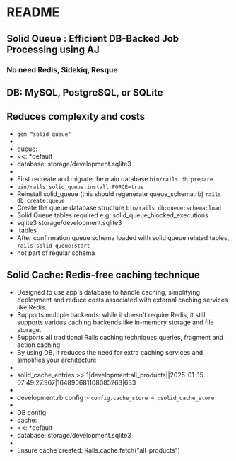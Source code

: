 # README

## Solid Queue : Efficient DB-Backed Job Processing using AJ
### No need Redis, Sidekiq, Resque
## DB: MySQL, PostgreSQL, or SQLite
## Reduces complexity and costs

* `gem "solid_queue"`
* 
* queue:
*    <<: *default
*    database: storage/development.sqlite3
* 
* First recreate and migrate the main database `bin/rails db:prepare`
* `bin/rails solid_queue:install FORCE=true`
* Reinstall solid_queue (this should regenerate queue_schema.rb) `rails db:create:queue`
* Create the queue database structure `bin/rails db:queue:schema:load`
* Solid Queue tables required e.g: solid_queue_blocked_executions
* sqlite3 storage/development.sqlite3
*    .tables
* After confirmation queue schema loaded with solid queue related tables, `rails solid_queue:start`
* not part of regular schema

## Solid Cache: Redis-free caching technique

* Designed to use app's database to handle caching, simplifying deployment and reduce costs associated with external caching services like Redis.
* Supports multiple backends: while it doesn't require Redis, it still supports various caching backends like in-memory storage and file storage.
* Supports all traditional Rails caching techniques queries, fragment and action caching
* By using DB, it reduces the need for extra caching services and simplifies your architecture
* 
* solid_cache_entries >> 1|development:all_products||2025-01-15 07:49:27.967|164890681108085263|633
* 
* development.rb config > `config.cache_store = :solid_cache_store`
* 
* DB config
* cache:
*    <<: *default
*    database: storage/development.sqlite3
* 
* Ensure cache created: Rails.cache.fetch("all_products")